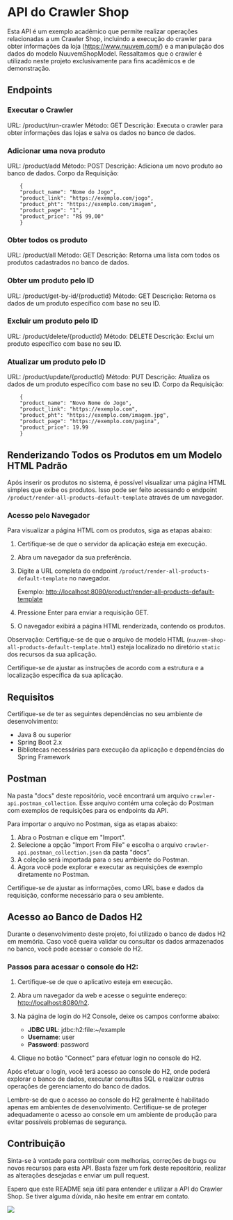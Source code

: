 # API do Crawler Shop

Esta API é um exemplo acadêmico que permite realizar operações relacionadas a um Crawler Shop, incluindo a execução do crawler para obter informações da loja (https://www.nuuvem.com/) e a manipulação dos dados do modelo NuuvemShopModel. Ressaltamos que o crawler é utilizado neste projeto exclusivamente para fins acadêmicos e de demonstração.


## Endpoints

### Executar o Crawler

URL: /product/run-crawler
Método: GET
Descrição: Executa o crawler para obter informações das lojas e salva os dados no banco de dados.

### Adicionar uma nova produto

URL: /product/add
Método: POST
Descrição: Adiciona um novo produto ao banco de dados.
Corpo da Requisição:

        {
        "product_name": "Nome do Jogo",
        "product_link": "https://exemplo.com/jogo",
        "product_pht": "https://exemplo.com/imagem",
        "product_page": "1",
        "product_price": "R$ 99,00"
        }

### Obter todos os produto

URL: /product/all
Método: GET
Descrição: Retorna uma lista com todos os produtos cadastrados no banco de dados.

### Obter um produto pelo ID

URL: /product/get-by-id/{productId}
Método: GET
Descrição: Retorna os dados de um produto específico com base no seu ID.

### Excluir um produto pelo ID

URL: /product/delete/{productId}
Método: DELETE
Descrição: Exclui um produto específico com base no seu ID.

### Atualizar um produto pelo ID

URL: /product/update/{productId}
Método: PUT
Descrição: Atualiza os dados de um produto específico com base no seu ID.
Corpo da Requisição:

        {
        "product_name": "Novo Nome do Jogo",
        "product_link": "https://exemplo.com",
        "product_pht": "https://exemplo.com/imagem.jpg",
        "product_page": "https://exemplo.com/pagina",
        "product_price": 19.99
        }

## Renderizando Todos os Produtos em um Modelo HTML Padrão

Após inserir os produtos no sistema, é possível visualizar uma página HTML simples que exibe os produtos. Isso pode ser feito acessando o endpoint `/product/render-all-products-default-template` através de um navegador.

### Acesso pelo Navegador

Para visualizar a página HTML com os produtos, siga as etapas abaixo:

1. Certifique-se de que o servidor da aplicação esteja em execução.

2. Abra um navegador da sua preferência.

3. Digite a URL completa do endpoint `/product/render-all-products-default-template` no navegador.

   Exemplo: [http://localhost:8080/product/render-all-products-default-template](http://localhost:8080/product/render-all-products-default-template)

4. Pressione Enter para enviar a requisição GET.

5. O navegador exibirá a página HTML renderizada, contendo os produtos.

Observação: Certifique-se de que o arquivo de modelo HTML (`nuuvem-shop-all-products-default-template.html`) esteja localizado no diretório `static` dos recursos da sua aplicação.

Certifique-se de ajustar as instruções de acordo com a estrutura e a localização específica da sua aplicação.

## Requisitos

Certifique-se de ter as seguintes dependências no seu ambiente de desenvolvimento:

- Java 8 ou superior
- Spring Boot 2.x
- Bibliotecas necessárias para execução da aplicação e dependências do Spring Framework

## Postman

Na pasta "docs" deste repositório, você encontrará um arquivo `crawler-api.postman_collection`. Esse arquivo contém uma coleção do Postman com exemplos de requisições para os endpoints da API.

Para importar o arquivo no Postman, siga as etapas abaixo:

1. Abra o Postman e clique em "Import".
2. Selecione a opção "Import From File" e escolha o arquivo `crawler-api.postman_collection.json` da pasta "docs".
3. A coleção será importada para o seu ambiente do Postman.
4. Agora você pode explorar e executar as requisições de exemplo diretamente no Postman.

Certifique-se de ajustar as informações, como URL base e dados da requisição, conforme necessário para o seu ambiente.

## Acesso ao Banco de Dados H2

Durante o desenvolvimento deste projeto, foi utilizado o banco de dados H2 em memória. Caso você queira validar ou consultar os dados armazenados no banco, você pode acessar o console do H2.

### Passos para acessar o console do H2:

1. Certifique-se de que o aplicativo esteja em execução.

2. Abra um navegador da web e acesse o seguinte endereço: [http://localhost:8080/h2](http://localhost:8080/h2).

3. Na página de login do H2 Console, deixe os campos conforme abaixo:
    - **JDBC URL**: jdbc:h2:file:~/example
    - **Username**: user
    - **Password**: password

4. Clique no botão "Connect" para efetuar login no console do H2.

Após efetuar o login, você terá acesso ao console do H2, onde poderá explorar o banco de dados, executar consultas SQL e realizar outras operações de gerenciamento do banco de dados.

Lembre-se de que o acesso ao console do H2 geralmente é habilitado apenas em ambientes de desenvolvimento. Certifique-se de proteger adequadamente o acesso ao console em um ambiente de produção para evitar possíveis problemas de segurança.

## Contribuição

Sinta-se à vontade para contribuir com melhorias, correções de bugs ou novos recursos para esta API. Basta fazer um fork
deste repositório, realizar as alterações desejadas e enviar um pull request.

Espero que este README seja útil para entender e utilizar a API do Crawler Shop. Se tiver alguma dúvida, não hesite em
entrar em contato.

![](https://media.giphy.com/media/LHZyixOnHwDDy/giphy.gif)
